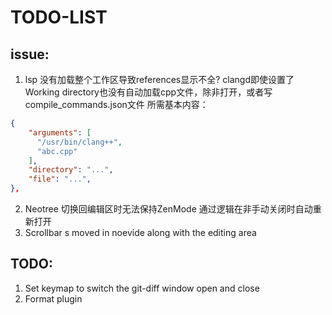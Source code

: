 # TODO-LIST
## issue:
1. lsp 没有加载整个工作区导致references显示不全?
  clangd即使设置了Working directory也没有自动加载cpp文件，除非打开，或者写compile_commands.json文件
  所需基本内容：
```json
{
    "arguments": [
      "/usr/bin/clang++",
      "abc.cpp"
    ],
    "directory": "...",
    "file": "...",
},
```
2. Neotree 切换回编辑区时无法保持ZenMode
  通过逻辑在非手动关闭时自动重新打开
3. Scrollbar s moved in noevide along with the editing area

## TODO:
1. Set keymap to switch the git-diff window open and close
2. Format plugin
